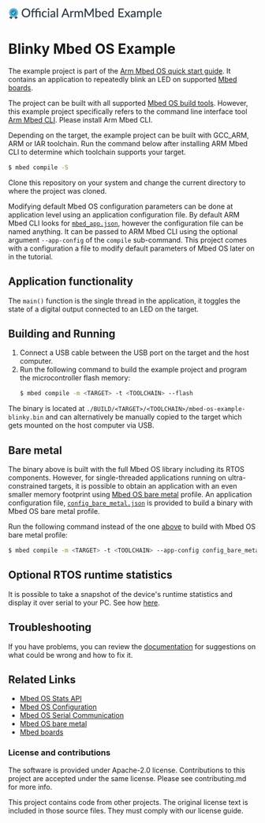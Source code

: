 ![](./resources/official_armmbed_example_badge.png)
# Blinky Mbed OS Example

The example project is part of the [Arm Mbed OS quick start guide](https://os.mbed.com/docs/mbed-os/v5.14/quick-start/index.html). It contains an application to repeatedly blink an LED on supported [Mbed boards](https://os.mbed.com/platforms/).

The project can be built with all supported [Mbed OS build tools](https://os.mbed.com/docs/mbed-os/latest/tools/index.html). However, this example project specifically refers to the command line interface tool [Arm Mbed CLI](https://github.com/ARMmbed/mbed-cli#installing-mbed-cli). Please install Arm Mbed CLI.

Depending on the target, the example project can be built with GCC_ARM, ARM or IAR toolchain. Run the command below after installing ARM Mbed CLI to determine which toolchain supports your target.

```bash
$ mbed compile -S
```

Clone this repository on your system and change the current directory to where the project was cloned.

Modifying default Mbed OS configuration parameters can be done at application level using an application configuration file. By default ARM Mbed CLI looks for [`mbed_app.json`](https://os.mbed.com/docs/mbed-os/latest/reference/configuration.html), however the configuration file can be named anything. It can be passed to ARM Mbed CLI using the optional argument `--app-config` of the `compile` sub-command. This project comes with a configuration a file to modify default parameters of Mbed OS later on in the tutorial.

## Application functionality

The `main()` function is the single thread in the application, it toggles the state of a digital output connected to an LED on the target.

## Building and Running

1. Connect a USB cable between the USB port on the target and the host computer.
2. <a name="build_cmd"></a> Run the following command to build the example project and program the microcontroller flash memory:
    ```bash
    $ mbed compile -m <TARGET> -t <TOOLCHAIN> --flash
    ```
The binary is located at `./BUILD/<TARGET>/<TOOLCHAIN>/mbed-os-example-blinky.bin` and can alternatively be manually copied to the target which gets mounted on the host computer via USB.

## Bare metal
The binary above is built with the full Mbed OS library including its RTOS components. However, for single-threaded applications running on ultra-constrained targets, it is possible to obtain an application with an even smaller memory footprint using [Mbed OS bare metal](https://os.mbed.com/docs/mbed-os/latest/reference/mbed-os-bare-metal.html) profile.
An application configuration file, [`config_bare_metal.json`](./config_bare_metal.json) is provided to build a binary with Mbed OS bare metal profile.

Run the following command instead of the one [above](#build_cmd) to build with Mbed OS bare metal profile:
```bash
$ mbed compile -m <TARGET> -t <TOOLCHAIN> --app-config config_bare_metal.json --flash
```

## Optional RTOS runtime statistics

It is possible to take a snapshot of the device's runtime statistics and display it over serial to your PC. See how [here](https://os.mbed.com/docs/latest/apis/mbed-statistics.html).


## Troubleshooting
If you have problems, you can review the [documentation](https://os.mbed.com/docs/latest/tutorials/debugging.html) for suggestions on what could be wrong and how to fix it.

## Related Links

* [Mbed OS Stats API](https://os.mbed.com/docs/latest/apis/mbed-statistics.html)
* [Mbed OS Configuration](https://os.mbed.com/docs/latest/reference/configuration.html)
* [Mbed OS Serial Communication](https://os.mbed.com/docs/latest/tutorials/serial-communication.html)
* [Mbed OS bare metal](https://os.mbed.com/docs/mbed-os/latest/reference/mbed-os-bare-metal.html)
* [Mbed boards](https://os.mbed.com/platforms/)

### License and contributions

The software is provided under Apache-2.0 license. Contributions to this project are accepted under the same license. Please see contributing.md for more info.

This project contains code from other projects. The original license text is included in those source files. They must comply with our license guide.
